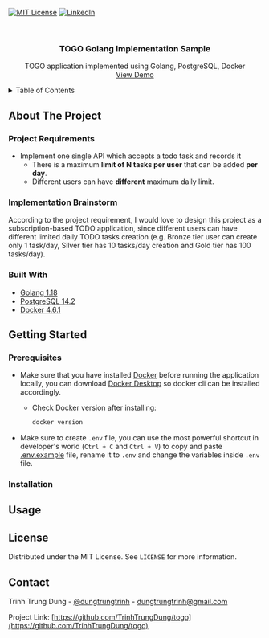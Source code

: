 <div id="top"></div>

[![MIT License][license-shield]][license-url]
[![LinkedIn][linkedin-shield]][linkedin-url]

<!-- PROJECT LOGO -->
<br />
<div align="center">
  <h3 align="center">TOGO Golang Implementation Sample</h3>

  <p align="center">
    TOGO application implemented using Golang, PostgreSQL, Docker
    <br />
    <a href="#">View Demo</a>
  </p>
</div>

<!-- TABLE OF CONTENTS -->
<details>
  <summary>Table of Contents</summary>
  <ol>
    <li>
      <a href="#about-the-project">About The Project</a>
      <ul>
        <li><a href="#built-with">Built With</a></li>
      </ul>
    </li>
    <li>
      <a href="#getting-started">Getting Started</a>
      <ul>
        <li><a href="#prerequisites">Prerequisites</a></li>
        <li><a href="#installation">Installation</a></li>
      </ul>
    </li>
    <li><a href="#usage">Usage</a></li>
    <li><a href="#license">License</a></li>
    <li><a href="#contact">Contact</a></li>
  </ol>
</details>

<!-- ABOUT THE PROJECT -->

## About The Project

### Project Requirements

- Implement one single API which accepts a todo task and records it
  - There is a maximum **limit of N tasks per user** that can be added **per day**.
  - Different users can have **different** maximum daily limit.

### Implementation Brainstorm

According to the project requirement, I would love to design this project as a subscription-based TODO application, since different users can have different limited daily TODO tasks creation (e.g. Bronze tier user can create only 1 task/day, Silver tier has 10 tasks/day creation and Gold tier has 100 tasks/day).

### Built With

- [Golang 1.18](https://go.dev/)
- [PostgreSQL 14.2](https://www.postgresql.org/)
- [Docker 4.6.1](https://www.docker.com/)

<!-- GETTING STARTED -->

## Getting Started

### Prerequisites

- Make sure that you have installed [Docker](https://www.docker.com/) before running the application locally, you can download [Docker Desktop](https://www.docker.com/products/docker-desktop/) so docker cli can be installed accordingly.

  - Check Docker version after installing:

    ```sh
    docker version
    ```

- Make sure to create `.env` file, you can use the most powerful shortcut in developer's world (`Ctrl + C` and `Ctrl + V`) to copy and paste [.env.example](./.env.example) file, rename it to `.env` and change the variables inside `.env` file.

<!-- INSTALLATION -->

### Installation

<!-- USAGE -->

## Usage

<!-- LICENSE -->

## License

Distributed under the MIT License. See `LICENSE` for more information.

<!-- CONTACT -->

## Contact

Trinh Trung Dung - [@dungtrungtrinh](https://twitter.com/dungtrungtrinh) - dungtrungtrinh@gmail.com

Project Link: [https://github.com/TrinhTrungDung/togo](https://github.com/TrinhTrungDung/togo)

<!-- LINKS -->

[license-shield]: https://img.shields.io/github/license/othneildrew/Best-README-Template.svg?style=for-the-badge
[license-url]: https://github.com/TrinhTrungDung/togo/blob/master/LICENSE
[linkedin-shield]: https://img.shields.io/badge/-LinkedIn-black.svg?style=for-the-badge&logo=linkedin&colorB=555
[linkedin-url]: https://www.linkedin.com/in/trinhtrungdung/
